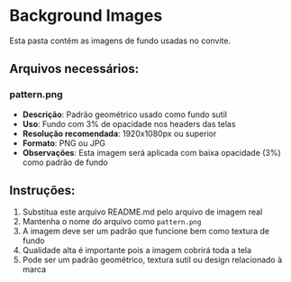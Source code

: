 # Background Images

Esta pasta contém as imagens de fundo usadas no convite.

## Arquivos necessários:

### pattern.png
- **Descrição**: Padrão geométrico usado como fundo sutil
- **Uso**: Fundo com 3% de opacidade nos headers das telas
- **Resolução recomendada**: 1920x1080px ou superior
- **Formato**: PNG ou JPG
- **Observações**: Esta imagem será aplicada com baixa opacidade (3%) como padrão de fundo

## Instruções:

1. Substitua este arquivo README.md pelo arquivo de imagem real
2. Mantenha o nome do arquivo como `pattern.png`
3. A imagem deve ser um padrão que funcione bem como textura de fundo
4. Qualidade alta é importante pois a imagem cobrirá toda a tela
5. Pode ser um padrão geométrico, textura sutil ou design relacionado à marca